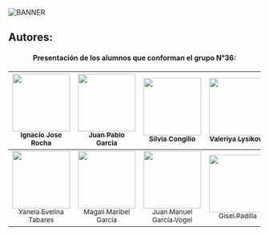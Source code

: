 ![BANNER](https://user-images.githubusercontent.com/60717025/192156671-7f4aa0d8-b911-4389-98b7-fba13102fda7.png)










## Autores:
<h4 align="center"> Presentación de los alumnos que conforman el grupo N°36: </h4>

<div align="center" />

| [<img src="https://avatars.githubusercontent.com/u/54253691?v=4" width=115><br><sub>Ignacio Jose Rocha</sub>](https://github.com/ignacio19975) | [<img src="https://avatars.githubusercontent.com/u/102998556?v=4" width=115><br><sub>Juan Pablo Garcia</sub>](https://github.com/jotapegdev) | [<img src="https://avatars.githubusercontent.com/u/105822942?v=4" width=115><br><sub>Silvia Congilio</sub>](https://github.com/silviconi) | [<img src="https://avatars.githubusercontent.com/u/106398144?v=4" width=115><br><sub>Valeriya Lysikova</sub>](https://github.com/vlysi) | [<img src="https://avatars.githubusercontent.com/u/106722397?v=4" width=115><br><sub>Emanuel Cano</sub>](https://github.com/emanuelcano18) 
|:---: | :---: | :---: | :---: | :---: |
| [<img src="https://avatars.githubusercontent.com/u/106396821?v=4" width=115><br><sub>Yanela Evelina Tabares</sub>](https://github.com/yanetabares27) | [<img src="https://avatars.githubusercontent.com/u/60717025?v=4" width=115><br><sub>Magali Maribel Garcia</sub>](https://github.com/magaligarcia) | [<img src="https://avatars.githubusercontent.com/u/73263498?v=4" width=115><br><sub>Juan Manuel García Vogel</sub>](https://github.com/juanmgarcia21) | [<img src="https://avatars.githubusercontent.com/u/104921437?v=4" width=115><br><sub>Gisel Padilla</sub>](https://github.com/Gisel29) | [<img src="https://avatars.githubusercontent.com/u/106885910?v=4" width=115><br><sub>Luciano Martinez Cosmes</sub>](https://github.com/lucianocosmes)
 
